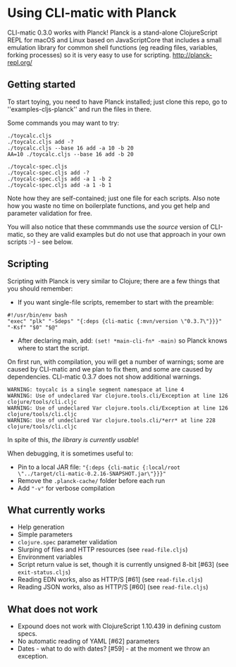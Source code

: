# Using CLI-matic with Planck

CLI-matic 0.3.0 works with Planck! Planck is a stand-alone ClojureScript REPL for macOS and Linux based on JavaScriptCore that includes a small emulation library for common shell functions (eg reading files, variables, forking processes) so it is very easy to use for scripting. http://planck-repl.org/

## Getting started

To start toying, you need to have Planck installed; just clone this repo, go to ''examples-cljs-planck'' and run the files in there.

Some commands you may want to try:

	./toycalc.cljs
	./toycalc.cljs add -?
	./toycalc.cljs --base 16 add -a 10 -b 20
	AA=10 ./toycalc.cljs --base 16 add -b 20

	./toycalc-spec.cljs
	./toycalc-spec.cljs add -?
	./toycalc-spec.cljs add -a 1 -b 2
	./toycalc-spec.cljs add -a 1 -b 1

Note how they are self-contained; just one file for each scripts. Also note how you waste no time on boilerplate functions, and you get help and parameter validation for free.

You will also notice that these commmands use the *source* version of CLI-matic, so they are valid examples
but do not use that approach in your own scripts :-) - see below.

## Scripting

Scripting with Planck is very similar to Clojure; there are a few things that you should remember:

* If you want single-file scripts, remember to start with the preamble: 
```
#!/usr/bin/env bash
"exec" "plk" "-Sdeps" "{:deps {cli-matic {:mvn/version \"0.3.7\"}}}" "-Ksf" "$0" "$@"
```
		
* After declaring main, add: `(set! *main-cli-fn* -main)` so Planck knows where to start the script.

On first run, with compilation, you will get a number of warnings; some are caused by CLI-matic and
we plan to fix them, and some  are caused by dependencies. CLI-matic 0.3.7 does not show additional
warnings.

	WARNING: toycalc is a single segment namespace at line 4
	WARNING: Use of undeclared Var clojure.tools.cli/Exception at line 126 clojure/tools/cli.cljc
	WARNING: Use of undeclared Var clojure.tools.cli/Exception at line 126 clojure/tools/cli.cljc
	WARNING: Use of undeclared Var clojure.tools.cli/*err* at line 228 clojure/tools/cli.cljc

In spite of this, *the library is currently usable*!


When debugging, it is sometimes useful to:

* Pin to a local JAR file: `"{:deps {cli-matic {:local/root \"../target/cli-matic-0.2.16-SNAPSHOT.jar\"}}}"`
* Remove the `.planck-cache/` folder before each run
* Add `"-v"` for verbose compilation

## What currently works

* Help generation
* Simple parameters
* `clojure.spec` parameter validation
* Slurping of files and HTTP resources (see `read-file.cljs`)
* Environment variables
* Script return value is set, though it is currently unsigned 8-bit [#63] (see `exit-status.cljs`)
* Reading EDN works, also as HTTP/S [#61] (see `read-file.cljs`)
* Reading JSON works, also as HTTP/S [#60] (see `read-file.cljs`)

## What does not work

* Expound does not work with ClojureScript 1.10.439 in defining custom specs.
* No automatic reading of  YAML [#62] parameters 
* Dates - what to do with dates? [#59] - at the moment we throw an exception.



